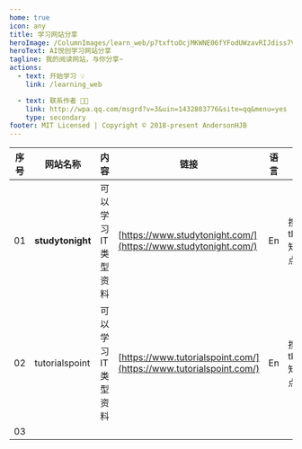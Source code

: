 ```yaml
---
home: true
icon: any
title: 学习网站分享
heroImage: /ColumnImages/learn_web/p7txftoOcjMKWNE06fYFodUWzavRIJdiss7VJGIC.jpg
heroText: AI悦创学习网站分享
tagline: 我的阅读网站，与你分享~
actions:
  - text: 开始学习 💡
    link: /learning_web

  - text: 联系作者 👩‍🎓
    link: http://wpa.qq.com/msgrd?v=3&uin=1432803776&site=qq&menu=yes
    type: secondary
footer: MIT Licensed | Copyright © 2018-present AndersonHJB
---
```


| 序号 | 网站名称         | 内容                 | 链接                                                         | 语言 | 发现原因            |
| ---- | ---------------- | -------------------- | ------------------------------------------------------------ | ---- | ------------------- |
| 01   | **studytonight** | 可以学习 IT 类型资料 | [https://www.studytonight.com/](https://www.studytonight.com/) | En   | 搜寻 tkinter 知识点 |
| 02   | tutorialspoint   | 可以学习 IT 类型资料 | [https://www.tutorialspoint.com/](https://www.tutorialspoint.com/) | En   | 搜寻 tkinter 知识点 |
| 03   |                  |                      |                                                              |      |                     |

